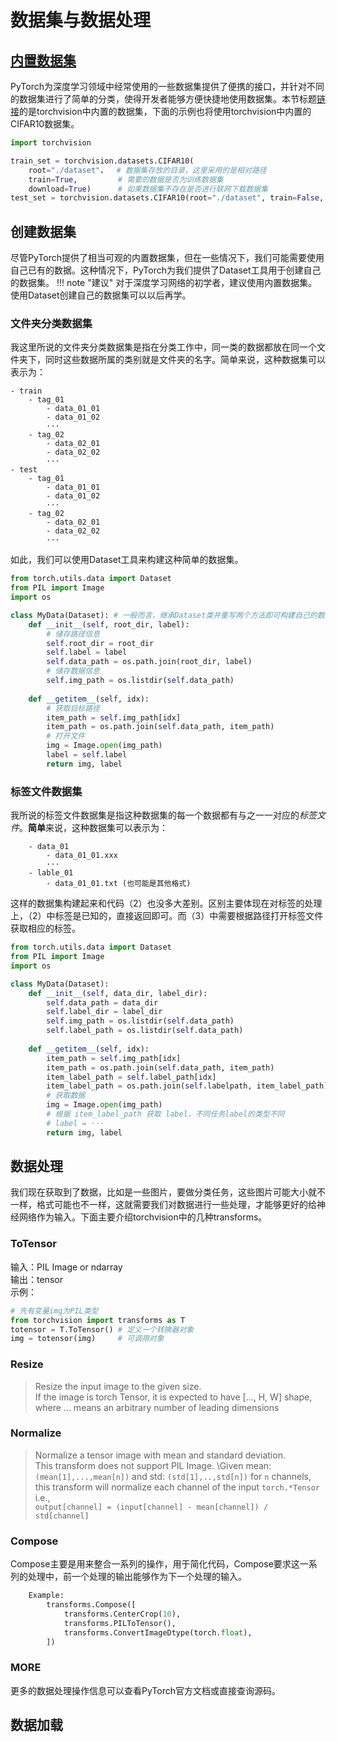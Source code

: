# 数据集与数据处理
## [内置数据集](https://pytorch.org/vision/stable/datasets.html#built-in-datasets)
PyTorch为深度学习领域中经常使用的一些数据集提供了便携的接口，并针对不同的数据集进行了简单的分类，使得开发者能够方便快捷地使用数据集。本节标题[链接](https://pytorch.org/vision/stable/datasets.html#built-in-datasets)的是torchvision中内置的数据集，下面的示例也将使用torchvision中内置的CIFAR10数据集。
```python title='（1）使用CIFAR10数据集'
import torchvision

train_set = torchvision.datasets.CIFAR10(
    root="./dataset"，  # 数据集存放的目录，这里采用的是相对路径
    train=True,         # 需要的数据是否为训练数据集
    download=True)      # 如果数据集不存在是否进行联网下载数据集
test_set = torchvision.datasets.CIFAR10(root="./dataset", train=False, download=True)
```
## 创建数据集
尽管PyTorch提供了相当可观的内置数据集，但在一些情况下，我们可能需要使用自己已有的数据。这种情况下，PyTorch为我们提供了Dataset工具用于创建自己的数据集。
!!! note "建议"
    对于深度学习网络的初学者，建议使用内置数据集。使用Dataset创建自己的数据集可以以后再学。
### 文件夹分类数据集
我这里所说的文件夹分类数据集是指在分类工作中，同一类的数据都放在同一个文件夹下，同时这些数据所属的类别就是文件夹的名字。简单来说，这种数据集可以表示为：
```
- train
    - tag_01
        - data_01_01
        - data_01_02
        ···
    - tag_02
        - data_02_01
        - data_02_02
        ···
- test
    - tag_01
        - data_01_01
        - data_01_02
        ···
    - tag_02
        - data_02_01
        - data_02_02
        ···
```
如此，我们可以使用Dataset工具来构建这种简单的数据集。
```python title="（2）dataset示例01"
from torch.utils.data import Dataset
from PIL import Image
import os

class MyData(Dataset): # 一般而言，继承Dataset类并重写两个方法即可构建自己的数据集啦
    def __init__(self, root_dir, label):
        # 储存路径信息
        self.root_dir = root_dir
        self.label = label
        self.data_path = os.path.join(root_dir, label)
        # 储存数据信息
        self.img_path = os.listdir(self.data_path)
    
    def __getitem__(self, idx):
        # 获取目标路径
        item_path = self.img_path[idx]
        item_path = os.path.join(self.data_path, item_path)
        # 打开文件
        img = Image.open(img_path)
        label = self.label
        return img, label
```
### 标签文件数据集
我所说的标签文件数据集是指这种数据集的每一个数据都有与之一一对应的*标签文件*。**简单**来说，这种数据集可以表示为：
```
    - data_01
        - data_01_01.xxx
        ···
    - lable_01
        - data_01_01.txt (也可能是其他格式)
```
这样的数据集构建起来和代码（2）也没多大差别。区别主要体现在对标签的处理上，（2）中标签是已知的，直接返回即可。而（3）中需要根据路径打开标签文件获取相应的标签。
```python title="（3）dataset示例02"
from torch.utils.data import Dataset
from PIL import Image
import os

class MyData(Dataset):
    def __init__(self, data_dir, label_dir):
        self.data_path = data_dir
        self.label_dir = label_dir
        self.img_path = os.listdir(self.data_path)
        self.label_path = os.listdir(self.data_path)
    
    def __getitem__(self, idx):
        item_path = self.img_path[idx]
        item_path = os.path.join(self.data_path, item_path)
        item_label_path = self.label_path[idx]
        item_label_path = os.path.join(self.labelpath, item_label_path)
        # 获取数据
        img = Image.open(img_path)
        # 根据 item_label_path 获取 label，不同任务label的类型不同
        # label = ···
        return img, label
```
## 数据处理
我们现在获取到了数据，比如是一些图片，要做分类任务，这些图片可能大小就不一样，格式可能也不一样，这就需要我们对数据进行一些处理，才能够更好的给神经网络作为输入。下面主要介绍torchvision中的几种transforms。
### ToTensor
输入：PIL Image or ndarray\
输出：tensor\
示例：
```python title="（4）Totensor"
# 先有变量img为PIL类型
from torchvision import transforms as T
totensor = T.ToTensor() # 定义一个转换器对象
img = totensor(img)     # 可调用对象
```
### Resize
>Resize the input image to the given size.\
If the image is torch Tensor, it is expected to have [..., H, W] shape, where ... means an arbitrary number of leading dimensions
### Normalize
>Normalize a tensor image with mean and standard deviation.\
This transform does not support PIL Image.
\Given mean: ``(mean[1],...,mean[n])`` and std: ``(std[1],..,std[n])`` for ``n`` channels, this transform will normalize each channel of the input ``torch.*Tensor`` i.e.,\
``output[channel] = (input[channel] - mean[channel]) / std[channel]``
### Compose
Compose主要是用来整合一系列的操作，用于简化代码，Compose要求这一系列的处理中，前一个处理的输出能够作为下一个处理的输入。
```python title="（5）官方Compose示例"
    Example:
        transforms.Compose([
            transforms.CenterCrop(10),
            transforms.PILToTensor(),
            transforms.ConvertImageDtype(torch.float),
        ])
```
### MORE
更多的数据处理操作信息可以查看PyTorch官方文档或直接查询源码。

## 数据加载
